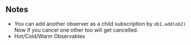 Notes
--------


- You can add another observer as a child subscription by `ob1.add(ob2)` Now if you cancel one other too will get cancelled.
- Hot/Cold/Warm Observables

